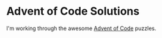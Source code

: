 # Advent of Code Solutions

I'm working through the awesome [Advent of Code](http://adventofcode.com/) puzzles.

